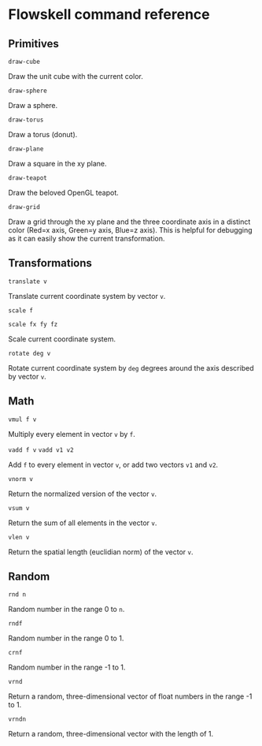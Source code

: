 # Flowskell command reference

## Primitives

`draw-cube`

Draw the unit cube with the current color.

`draw-sphere`

Draw a sphere.

`draw-torus`

Draw a torus (donut).

`draw-plane`

Draw a square in the xy plane.

`draw-teapot`

Draw the beloved OpenGL teapot.

`draw-grid`

Draw a grid through the xy plane and the three coordinate axis in a distinct color (Red=x axis, Green=y axis, Blue=z axis). This is helpful for debugging as it can easily show the current transformation.

## Transformations

`translate v`

Translate current coordinate system by vector `v`.

`scale f`

`scale fx fy fz`

Scale current coordinate system.

`rotate deg v`

Rotate current coordinate system by `deg` degrees around the axis described by vector `v`.

## Math

`vmul f v`

Multiply every element in vector `v` by `f`.

`vadd f v`
`vadd v1 v2`

Add `f` to every element in vector `v`, or add two vectors `v1` and `v2`.

`vnorm v`

Return the normalized version of the vector `v`.

`vsum v`

Return the sum of all elements in the vector `v`.

`vlen v`

Return the spatial length (euclidian norm) of the vector `v`.

## Random

`rnd n`

Random number in the range 0 to `n`.

`rndf`

Random number in the range 0 to 1.

`crnf`

Random number in the range -1 to 1.

`vrnd`

Return a random, three-dimensional vector of float numbers in the range -1 to 1.

`vrndn`

Return a random, three-dimensional vector with the length of 1.


